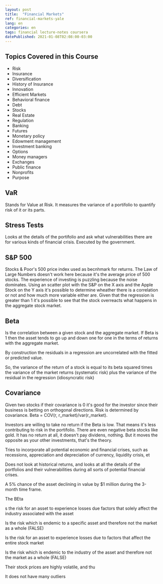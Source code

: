 ```yaml
---
layout: post
title:  "Financial Markets"
ref: financial-markets-yale
lang: en
categories: en
tags: financial lecture-notes coursera
datePublished: 2021-01-08T02:08:00-03:00
---
```


## Topics Covered in this Course

* Risk
* Insurance
* Diversification
* History of Insurance
* Innovation
* Efficient Markets
* Behavioral finance
* Debt
* Stocks
* Real Estate
* Regulation
* Banking
* Futures
* Monetary policy
* Edowment management
* Investment banking
* Options
* Money managers
* Exchanges
* Public finance
* Nonprofits
* Purpose

## VaR

Stands for Value at Risk. It measures the variance of a portifolio to quantify risk of it or its parts. 

## Stress Tests

Looks at the details of the portifolio and ask what vulnerabilities there are for various kinds of financial crisis. Executed by the government.

## S&P 500

Stocks & Poor's 500 price index used as becnhmark for returns. The Law of Large Numbers doesn't work here because it's the average price of 500 stocks.  The experience of investing is puzzling because the noise dominates. Using an scatter plot with the S&P on the X axis and the Apple Stock on the Y axis it's possible to determine wheather there is a correlation or not and how much more variable either are. Given that the regression is greater than 1 it's possible to see that the stock overreacts what happens in the aggregate stock market.

## Beta

Is the correlation between a given stock and the aggregate market. If Beta is 1 then the asset tends to go up and down one for one in the terms of returns with the aggregate market.

By construction the residuals in a regression are uncorrelated with the fitted or predicted value.

So, the variance of the return of a stock is equal to its beta squared times the variance of the market returns (systematic  risk) plus the variance of the residual in the regression (idiosyncratic risk)

## Covariance

Given two stocks if their covariance is 0 it's good for the investor since their business is betting on orthogonal directions. Risk is determined by covariance. Beta = COV(r, r_market)/var(r_market).

Investors are willing to take no return if the Beta is low. That means it's less contributing to risk in the portifolio. There are even negative beta stocks like gold. It has no return at all, it doesn't pay dividens, nothing. But it moves the opposite as your other investments, that's the theory.


Tries to incorporate all potential economic and financial crises, such as recessions, appreciation and depreciation of currency, liquidity crisis, et

Does not look at historical returns, and looks at all the details of the portfolios and their vulnerabilities during all sorts of potential financial crises.



A 5% chance of the asset declining in value by $1 million during the 3-month time frame.

The BEta

s the risk for an asset to experience losses due factors that solely affect the industry associated with the asset

 Is the risk which is endemic to a specific asset and therefore not the market as a whole (FALSE)


Is the risk for an asset to experience losses due to factors that affect the entire stock market

Is the risk which is endemic to the industry of the asset and therefore not the market as a whole (FALSE)


Their stock prices are highly volatile, and thu


It does not have many outliers